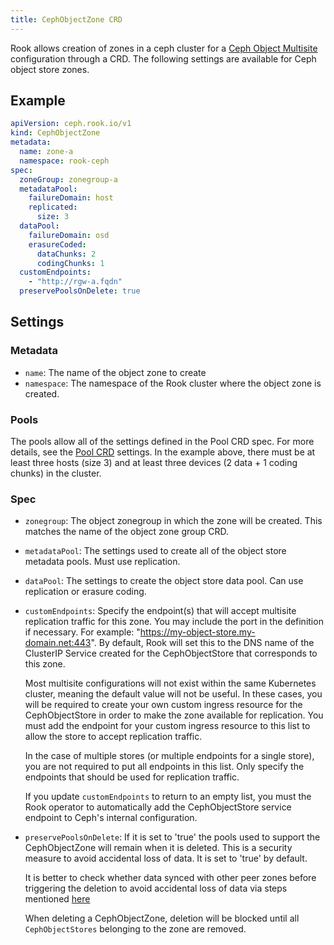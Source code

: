 ```yaml
---
title: CephObjectZone CRD
---
```


Rook allows creation of zones in a ceph cluster for a [Ceph Object Multisite](../../Storage-Configuration/Object-Storage-RGW/ceph-object-multisite.md)
configuration through a CRD. The following settings are available for Ceph object store zones.

## Example

```yaml
apiVersion: ceph.rook.io/v1
kind: CephObjectZone
metadata:
  name: zone-a
  namespace: rook-ceph
spec:
  zoneGroup: zonegroup-a
  metadataPool:
    failureDomain: host
    replicated:
      size: 3
  dataPool:
    failureDomain: osd
    erasureCoded:
      dataChunks: 2
      codingChunks: 1
  customEndpoints:
    - "http://rgw-a.fqdn"
  preservePoolsOnDelete: true
```

## Settings

### Metadata

* `name`: The name of the object zone to create
* `namespace`: The namespace of the Rook cluster where the object zone is created.

### Pools

The pools allow all of the settings defined in the Pool CRD spec. For more details, see the [Pool CRD](../Block-Storage/ceph-block-pool-crd.md) settings. In the example above, there must be at least three hosts (size 3) and at least three devices (2 data + 1 coding chunks) in the cluster.

### Spec

* `zonegroup`: The object zonegroup in which the zone will be created. This matches the name of the object zone group CRD.
* `metadataPool`: The settings used to create all of the object store metadata pools. Must use replication.
* `dataPool`: The settings to create the object store data pool. Can use replication or erasure coding.
* `customEndpoints`:  Specify the endpoint(s) that will accept multisite replication traffic for this zone. You may include the port in the definition if necessary. For example: "https://my-object-store.my-domain.net:443". By default, Rook will set this to the DNS name of the ClusterIP Service created for the CephObjectStore that corresponds to this zone.

    Most multisite configurations will not exist within the same Kubernetes cluster, meaning the default value will not be useful. In these cases, you will be required to create your own custom ingress resource for the CephObjectStore in order to make the zone available for replication. You must add the endpoint for your custom ingress resource to this list to allow the store to accept replication traffic.

    In the case of multiple stores (or multiple endpoints for a single store), you are not required to put all endpoints in this list. Only specify the endpoints that should be used for replication traffic.

    If you update `customEndpoints` to return to an empty list, you must the Rook operator to automatically add the CephObjectStore service endpoint to Ceph's internal configuration.

* `preservePoolsOnDelete`: If it is set to 'true' the pools used to support the CephObjectZone will remain when it is deleted. This is a security measure to avoid accidental loss of data. It is set to 'true' by default.

    It is better to check whether data synced with other peer zones before triggering the deletion to avoid accidental loss of data via steps mentioned [here](https://docs.ceph.com/en/latest/radosgw/multisite/#check-synchronization-status)

    When deleting a CephObjectZone, deletion will be blocked until all `CephObjectStores` belonging to the zone are removed.
